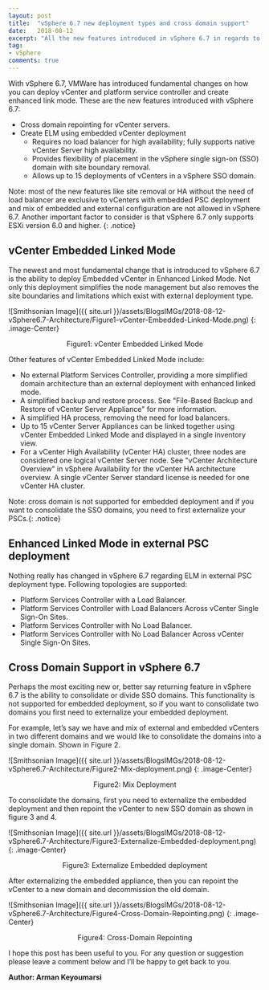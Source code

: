 ```yaml
---
layout: post
title:  "vSphere 6.7 new deployment types and cross domain support"
date:   2018-08-12
excerpt: "All the new features introduced in vSphere 6.7 in regards to vCenter deployment types and supported topologies"
tag:
- vSphere
comments: true
---
```


With vSphere 6.7, VMWare has introduced fundamental changes on how you can deploy vCenter and platform service controller and create enhanced link mode. These are the new features introduced with vSphere 6.7:

* Cross domain repointing for vCenter servers.
* Create ELM using embedded vCenter deployment
    * Requires no load balancer for high availability; fully supports native vCenter Server high availability.
    * Provides flexibility of placement in the vSphere single sign-on (SSO) domain with site boundary removal.
    * Allows up to 15 deployments of vCenters in a vSphere SSO domain.

Note: most of the new features like site removal or HA without the need of load balancer are exclusive to vCenters with embedded PSC deployment and mix of embedded and external configuration are not allowed in vSphere 6.7. Another important factor to consider is that vSphere 6.7 only supports ESXi version 6.0 and higher.
{: .notice}

## vCenter Embedded Linked Mode

The newest and most fundamental change that is introduced to vSphere 6.7 is the ability to deploy Embedded vCenter in Enhanced Linked Mode. Not only this deployment simplifies the node management but also removes the site boundaries and limitations which exist with external deployment type.

![Smithsonian Image]({{ site.url }}/assets/BlogsIMGs/2018-08-12-vSphere6.7-Architecture/Figure1-vCenter-Embedded-Linked-Mode.png)
{: .image-Center}
<center>Figure1: vCenter Embedded Linked Mode</center>

Other features of vCenter Embedded Linked Mode include:
* No external Platform Services Controller, providing a more simplified domain architecture than an external deployment with enhanced linked mode.
* A simplified backup and restore process. See "File-Based Backup and Restore of vCenter Server Appliance" for more information.
* A simplified HA process, removing the need for load balancers.
* Up to 15 vCenter Server Appliances can be linked together using vCenter Embedded Linked Mode and displayed in a single inventory view.
* For a vCenter High Availability (vCenter HA) cluster, three nodes are considered one logical vCenter Server node. See "vCenter Architecture Overview" in vSphere Availability for the vCenter HA architecture overview. A single vCenter Server standard license is needed for one vCenter HA cluster.

Note: cross domain is not supported for embedded deployment and if you want to consolidate the SSO domains, you need to first externalize your PSCs.{: .notice}

## Enhanced Linked Mode in external PSC deployment

Nothing really has changed in vSphere 6.7 regarding ELM in external PSC deployment type. Following topologies are supported:
* Platform Services Controller with a Load Balancer.
* Platform Services Controller with Load Balancers Across vCenter Single Sign-On Sites.
* Platform Services Controller with No Load Balancer.
* Platform Services Controller with No Load Balancer Across vCenter Single Sign-On Sites.

## Cross Domain Support in vSphere 6.7

Perhaps the most exciting new or, better say returning feature in vSphere 6.7 is the ability to consolidate or divide SSO domains. This functionality is not supported for embedded deployment, so if you want to consolidate two domains you first need to externalize your embedded deployment.

For example, let’s say we have and mix of external and embedded vCenters in two different domains and we would like to consolidate the domains into a single domain. Shown in Figure 2.

![Smithsonian Image]({{ site.url }}/assets/BlogsIMGs/2018-08-12-vSphere6.7-Architecture/Figure2-Mix-deployment.png)
{: .image-Center}
<center>Figure2: Mix Deployment</center>

To consolidate the domains, first you need to externalize the embedded deployment and then repoint the vCenter to new SSO domain as shown in figure 3 and 4.

![Smithsonian Image]({{ site.url }}/assets/BlogsIMGs/2018-08-12-vSphere6.7-Architecture/Figure3-Externalize-Embedded-deployment.png)
{: .image-Center}
<center>Figure3: Externalize Embedded deployment</center>

After externalizing the embedded appliance, then you can repoint the vCenter to a new domain and decommission the old domain.

![Smithsonian Image]({{ site.url }}/assets/BlogsIMGs/2018-08-12-vSphere6.7-Architecture/Figure4-Cross-Domain-Repointing.png)
{: .image-Center}
<center>Figure4: Cross-Domain Repointing</center>

I hope this post has been useful to you. For any question or suggestion please leave a comment below and I’ll be happy to get back to you.

**Author: Arman Keyoumarsi**
